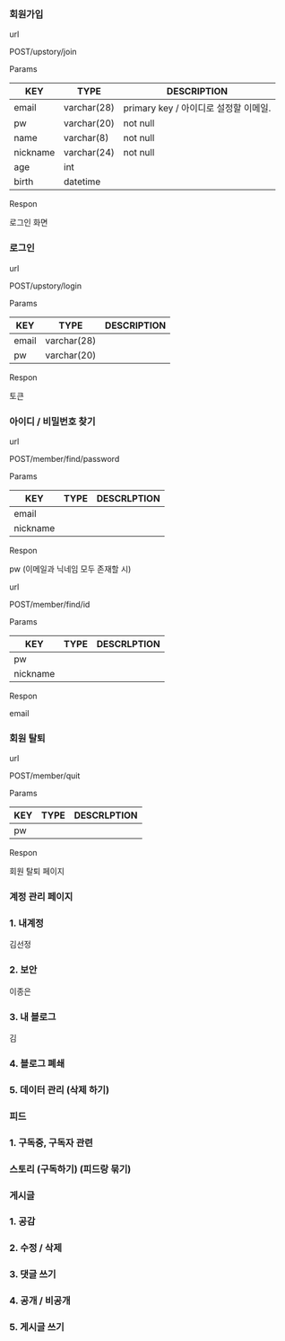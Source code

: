 ### 회원가입

url 

POST/upstory/join

Params

| KEY      | TYPE        | DESCRIPTION                           |
| -------- | ----------- | ------------------------------------- |
| email    | varchar(28) | primary key / 아이디로 설정할 이메일. |
| pw       | varchar(20) | not null                              |
| name     | varchar(8)  | not null                              |
| nickname | varchar(24) | not null                              |
| age      | int         |                                       |
| birth    | datetime    |                                       |

Respon

로그인 화면



### 로그인

url 

POST/upstory/login

Params

| KEY   | TYPE        | DESCRIPTION |
| ----- | ----------- | ----------- |
| email | varchar(28) |             |
| pw    | varchar(20) |             |

Respon

토큰



### 아이디 / 비밀번호 찾기

url

POST/member/find/password

Params

| KEY      | TYPE | DESCRLPTION |
| -------- | ---- | ----------- |
| email    |      |             |
| nickname |      |             |

Respon

pw (이메일과 닉네임 모두 존재할 시) 



url

POST/member/find/id

Params

| KEY      | TYPE | DESCRLPTION |
| -------- | ---- | ----------- |
| pw       |      |             |
| nickname |      |             |

Respon

email



### 회원 탈퇴

url

POST/member/quit

Params

| KEY  | TYPE | DESCRLPTION |
| ---- | ---- | ----------- |
| pw   |      |             |

Respon

회원 탈퇴 페이지



### 계정 관리 페이지

### 1. 내계정

김선정

### 2. 보안

이종은

### 3. 내 블로그

김

### 4. 블로그 폐쇄

### 5. 데이터 관리 (삭제 하기)



### 피드

### 1. 구독중, 구독자 관련



### 스토리 (구독하기) (피드랑 묶기)



### 게시글

### 1. 공감 

### 2. 수정 / 삭제

### 3. 댓글 쓰기

### 4. 공개 / 비공개

### 5. 게시글 쓰기

